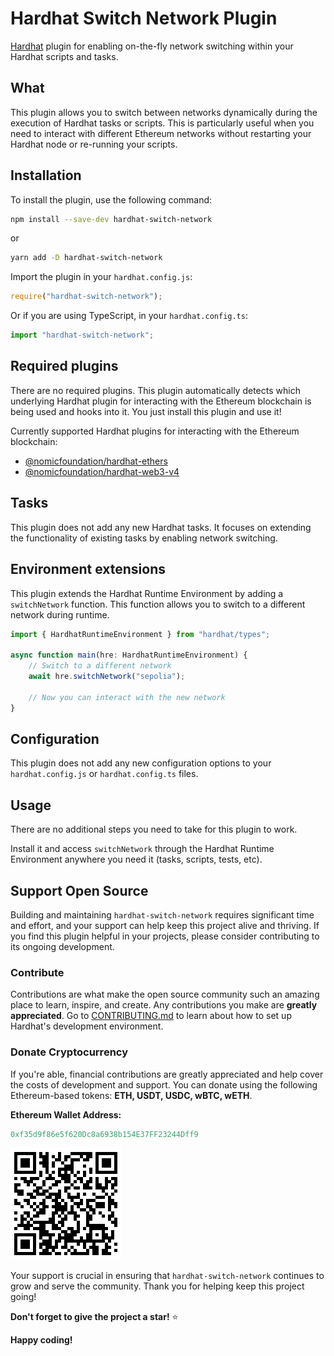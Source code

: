 # Hardhat Switch Network Plugin

[Hardhat](https://hardhat.org) plugin for enabling on-the-fly network switching within your Hardhat scripts and tasks.

## What

This plugin allows you to switch between networks dynamically during the execution of Hardhat tasks or scripts. This is particularly useful when you need to interact with different Ethereum networks without restarting your Hardhat node or re-running your scripts.

## Installation

To install the plugin, use the following command:

```bash
npm install --save-dev hardhat-switch-network
```

or

```bash
yarn add -D hardhat-switch-network
```

Import the plugin in your `hardhat.config.js`:

```js
require("hardhat-switch-network");
```

Or if you are using TypeScript, in your `hardhat.config.ts`:

```ts
import "hardhat-switch-network";
```

## Required plugins

There are no required plugins. This plugin automatically detects which underlying Hardhat plugin for interacting with the Ethereum blockchain is being used and hooks into it. You just install this plugin and use it!

Currently supported Hardhat plugins for interacting with the Ethereum blockchain:

-   [@nomicfoundation/hardhat-ethers](https://github.com/NomicFoundation/hardhat/tree/main/packages/hardhat-ethers)
-   [@nomicfoundation/hardhat-web3-v4](https://github.com/NomicFoundation/hardhat/tree/main/packages/hardhat-web3-v4)

## Tasks

This plugin does not add any new Hardhat tasks. It focuses on extending the functionality of existing tasks by enabling network switching.

## Environment extensions

This plugin extends the Hardhat Runtime Environment by adding a `switchNetwork` function. This function allows you to switch to a different network during runtime.

```ts
import { HardhatRuntimeEnvironment } from "hardhat/types";

async function main(hre: HardhatRuntimeEnvironment) {
    // Switch to a different network
    await hre.switchNetwork("sepolia");

    // Now you can interact with the new network
}
```

## Configuration

This plugin does not add any new configuration options to your `hardhat.config.js` or `hardhat.config.ts` files.

## Usage

There are no additional steps you need to take for this plugin to work.

Install it and access `switchNetwork` through the Hardhat Runtime Environment anywhere you need it (tasks, scripts, tests, etc).

## Support Open Source

Building and maintaining `hardhat-switch-network` requires significant time and effort, and your support can help keep this project alive and thriving. If you find this plugin helpful in your projects, please consider contributing to its ongoing development.

### Contribute

Contributions are what make the open source community such an amazing place to learn, inspire, and create. Any contributions you make are **greatly appreciated**. Go to [CONTRIBUTING.md](./CONTRIBUTING.md) to learn about how to set up Hardhat's development environment.

### Donate Cryptocurrency

If you're able, financial contributions are greatly appreciated and help cover the costs of development and support. You can donate using the following Ethereum-based tokens: **ETH, USDT, USDC, wBTC, wETH**.

**Ethereum Wallet Address:**

```mm
0xf35d9f86e5f620Dc8a6938b154E37FF23244Dff9
```

![donate address](./assets/donate_to.png)

Your support is crucial in ensuring that `hardhat-switch-network` continues to grow and serve the community. Thank you for helping keep this project going!

**Don't forget to give the project a star!** :star:

**Happy coding!**

